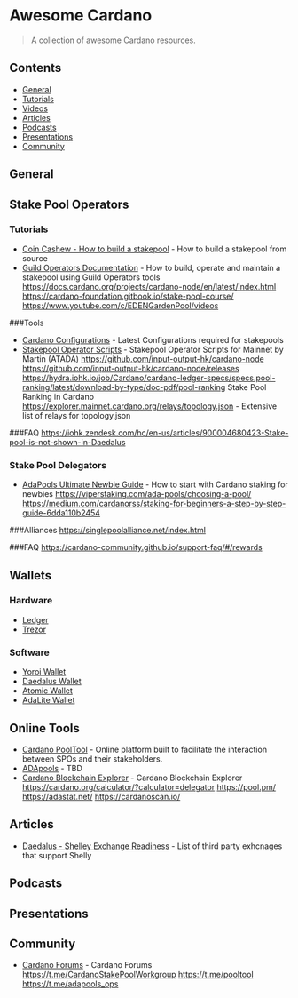 # Awesome Cardano

> A collection of awesome Cardano resources.

## Contents
* [General](#general)
* [Tutorials](#tutorials)
* [Videos](#videos)
* [Articles](#articles)
* [Podcasts](#podcasts)
* [Presentations](#presentations)
* [Community](#community)

## General

## Stake Pool Operators
### Tutorials
* [Coin Cashew - How to build a stakepool](https://www.coincashew.com/coins/overview-ada/guide-how-to-build-a-haskell-stakepool-node) - How to build a stakepool from source
* [Guild Operators Documentation](https://cardano-community.github.io/guild-operators/) - How to build, operate and maintain a stakepool using Guild Operators tools
https://docs.cardano.org/projects/cardano-node/en/latest/index.html
https://cardano-foundation.gitbook.io/stake-pool-course/
https://www.youtube.com/c/EDENGardenPool/videos

###Tools
* [Cardano Configurations](https://hydra.iohk.io/build/5102327/download/1/index.html) - Latest Configurations required for stakepools
* [Stakepool Operator Scripts](https://github.com/gitmachtl/scripts/tree/master/cardano/mainnet) - Stakepool Operator Scripts for Mainnet by Martin (ATADA)
https://github.com/input-output-hk/cardano-node
https://github.com/input-output-hk/cardano-node/releases
https://hydra.iohk.io/job/Cardano/cardano-ledger-specs/specs.pool-ranking/latest/download-by-type/doc-pdf/pool-ranking Stake Pool Ranking in Cardano
https://explorer.mainnet.cardano.org/relays/topology.json - Extensive list of relays for topology.json

###FAQ
https://iohk.zendesk.com/hc/en-us/articles/900004680423-Stake-pool-is-not-shown-in-Daedalus

### Stake Pool Delegators
* [AdaPools Ultimate Newbie Guide](https://static.adapools.org/docs/newbie-ultimate-guide.pdf) - How to start with Cardano
staking for newbies
https://viperstaking.com/ada-pools/choosing-a-pool/
https://medium.com/cardanorss/staking-for-beginners-a-step-by-step-guide-6dda110b2454

###Alliances
https://singlepoolalliance.net/index.html

###FAQ
https://cardano-community.github.io/support-faq/#/rewards

## Wallets
### Hardware
* [Ledger](https://www.ledger.com/cardano-wallet)
* [Trezor](https://trezor.io/)

### Software
* [Yoroi Wallet](https://yoroi-wallet.com/)
* [Daedalus Wallet](https://daedaluswallet.io/)
* [Atomic Wallet](https://atomicwallet.io/)
* [AdaLite Wallet](https://adawallet.io/)

## Online Tools
* [Cardano PoolTool](https://pooltool.io/) - Online platform built to facilitate the interaction between SPOs and their stakeholders.
* [ADApools](https://adapools.org/) - TBD
* [Cardano Blockchain Explorer](https://explorer.cardano.org/en) - Cardano Blockchain Explorer
https://cardano.org/calculator/?calculator=delegator
https://pool.pm/
https://adastat.net/
https://cardanoscan.io/

## Articles
* [Daedalus - Shelley Exchange Readiness](https://iohk.zendesk.com/hc/en-us/articles/900001924566-Shelley-readiness-of-third-parties) - List of third party exhcnages that support Shelly

## Podcasts

## Presentations

## Community
* [Cardano Forums](https://forum.cardano.org/) - Cardano Forums
https://t.me/CardanoStakePoolWorkgroup
https://t.me/pooltool
https://t.me/adapools_ops

